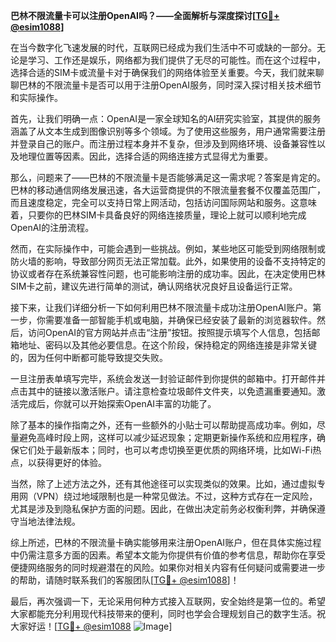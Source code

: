 **巴林不限流量卡可以注册OpenAI吗？——全面解析与深度探讨[[TG💪+ @esim1088](https://t.me/s/esim1088)]**

在当今数字化飞速发展的时代，互联网已经成为我们生活中不可或缺的一部分。无论是学习、工作还是娱乐，网络都为我们提供了无尽的可能性。而在这个过程中，选择合适的SIM卡或流量卡对于确保我们的网络体验至关重要。今天，我们就来聊聊巴林的不限流量卡是否可以用于注册OpenAI服务，同时深入探讨相关技术细节和实际操作。

首先，让我们明确一点：OpenAI是一家全球知名的AI研究实验室，其提供的服务涵盖了从文本生成到图像识别等多个领域。为了使用这些服务，用户通常需要注册并登录自己的账户。而注册过程本身并不复杂，但涉及到网络环境、设备兼容性以及地理位置等因素。因此，选择合适的网络连接方式显得尤为重要。

那么，问题来了——巴林的不限流量卡是否能够满足这一需求呢？答案是肯定的。巴林的移动通信网络发展迅速，各大运营商提供的不限流量套餐不仅覆盖范围广，而且速度稳定，完全可以支持日常上网活动，包括访问国际网站和服务。这意味着，只要你的巴林SIM卡具备良好的网络连接质量，理论上就可以顺利地完成OpenAI的注册流程。

然而，在实际操作中，可能会遇到一些挑战。例如，某些地区可能受到网络限制或防火墙的影响，导致部分网页无法正常加载。此外，如果使用的设备不支持特定的协议或者存在系统兼容性问题，也可能影响注册的成功率。因此，在决定使用巴林SIM卡之前，建议先进行简单的测试，确认网络状况良好且设备运行正常。

接下来，让我们详细分析一下如何利用巴林不限流量卡成功注册OpenAI账户。第一步，你需要准备一部智能手机或电脑，并确保已经安装了最新的浏览器软件。然后，访问OpenAI的官方网站并点击“注册”按钮。按照提示填写个人信息，包括邮箱地址、密码以及其他必要信息。在这个阶段，保持稳定的网络连接是非常关键的，因为任何中断都可能导致提交失败。

一旦注册表单填写完毕，系统会发送一封验证邮件到你提供的邮箱中。打开邮件并点击其中的链接以激活账户。请注意检查垃圾邮件文件夹，以免遗漏重要通知。激活完成后，你就可以开始探索OpenAI丰富的功能了。

除了基本的操作指南之外，还有一些额外的小贴士可以帮助提高成功率。例如，尽量避免高峰时段上网，这样可以减少延迟现象；定期更新操作系统和应用程序，确保它们处于最新版本；同时，也可以考虑切换至更优质的网络环境，比如Wi-Fi热点，以获得更好的体验。

当然，除了上述方法之外，还有其他途径可以实现类似的效果。比如，通过虚拟专用网（VPN）绕过地域限制也是一种常见做法。不过，这种方式存在一定风险，尤其是涉及到隐私保护方面的问题。因此，在做出决定前务必权衡利弊，并确保遵守当地法律法规。

综上所述，巴林的不限流量卡确实能够用来注册OpenAI账户，但在具体实施过程中仍需注意多方面的因素。希望本文能为你提供有价值的参考信息，帮助你在享受便捷网络服务的同时规避潜在的风险。如果你对相关内容有任何疑问或需要进一步的帮助，请随时联系我们的客服团队[[TG💪+ @esim1088](https://t.me/s/esim1088)]！

最后，再次强调一下，无论采用何种方式接入互联网，安全始终是第一位的。希望大家都能充分利用现代科技带来的便利，同时也学会合理规划自己的数字生活。祝大家好运！[[TG💪+ @esim1088](https://t.me/s/esim1088) ![Image](https://i.postimg.cc/4NQfJmqS/Snipaste-2025-05-13-00-14-12.png)]